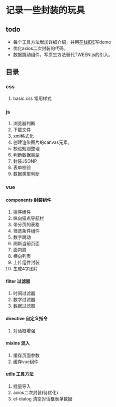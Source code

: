 # 记录一些封装的玩具
## todo
- 每个工具方法增加详细介绍，并用[在线IDE](http://jsrun.net/)写demo
- 优化axios二次封装的代码。
- 数据跳动组件，写原生方法替代TWEEN.js的引入。
## 目录
### css
1. basic.css 常用样式
### js
1. 浏览器判断
2. 下载文件
3. xml格式化
4. 创建渲染图片的canvas元素。
5. 校验规则整理
6. 判断数据类型
7. 封装JSONP
8. 表单校验
9. 数据类型判断
### vue
#### components 封装组件
1. 排序组件
2. 纵向锚点导航栏
3. 带分页的表格
4. 筛选条件组件
5. 数字跳动
6. 刷新当前页面
7. 面包屑
8. 横向列表
9. 上传组件封装
10. 生成4字图片
#### filter 过滤器
1. 时间过滤器
2. 数字过滤器
3. 数据过滤器
#### directive 自定义指令
1. 对话框增强
#### mixins 混入
1. 缓存页面参数
2. 缓存vue组件
#### utils 工具方法
1. 批量导入
2. axios二次封装(待优化)
3. el-dialog 清空对话框表单数据

